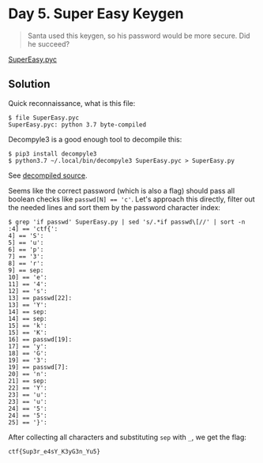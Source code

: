 # Day 5. Super Easy Keygen

> Santa used this keygen, so his password would be more secure. Did he succeed?

[SuperEasy.pyc](./SuperEasy.pyc)

## Solution

Quick reconnaissance, what is this file:

```
$ file SuperEasy.pyc 
SuperEasy.pyc: python 3.7 byte-compiled
```

Decompyle3 is a good enough tool to decompile this:

```
$ pip3 install decompyle3
$ python3.7 ~/.local/bin/decompyle3 SuperEasy.pyc > SuperEasy.py
```

See [decompiled source](./SuperEasy.py).

Seems like the correct password (which is also a flag) should pass all boolean checks like `passwd[N] == 'c'`. Let's approach this directly, filter out the needed lines and sort them by the password character index:

```
$ grep 'if passwd' SuperEasy.py | sed 's/.*if passwd\[//' | sort -n
:4] == 'ctf{':
4] == 'S':
5] == 'u':
6] == 'p':
7] == '3':
8] == 'r':
9] == sep:
10] == 'e':
11] == '4':
12] == 's':
13] == passwd[22]:
13] == 'Y':
14] == sep:
14] == sep:
15] == 'k':
15] == 'K':
16] == passwd[19]:
17] == 'y':
18] == 'G':
19] == '3':
19] == passwd[7]:
20] == 'n':
21] == sep:
22] == 'Y':
23] == 'u':
23] == 'u':
24] == '5':
24] == '5':
25] == '}':
```

After collecting all characters and substituting `sep` with `_`, we get the flag:

```
ctf{Sup3r_e4sY_K3yG3n_Yu5}
```
